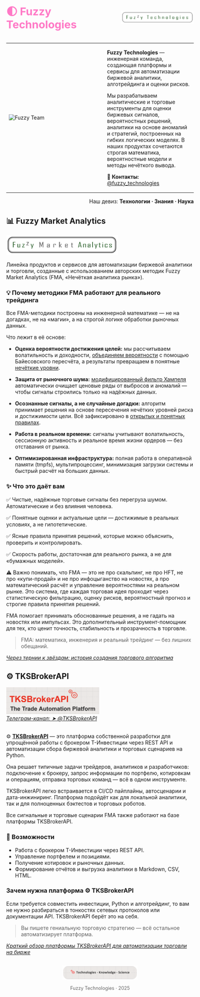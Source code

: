 <!-- no heading auto -->

<link rel="icon" href="/favicon.ico" type="image/x-icon">
<link rel="icon" type="image/png" sizes="32x32" href="/static/images/favicon-32x32.png">
<link rel="icon" type="image/png" sizes="64x64" href="/static/images/favicon-64x64.png">
<link rel="icon" type="image/png" sizes="128x128" href="/static/images/favicon-128x128.png">

<link rel="stylesheet" href="/static/style.css">

<div style="display: flex; align-items: center; justify-content: space-between; margin-bottom: 2rem;">
  <h1 style="margin: 0; font-size: 1.8rem;">
    <a href="https://fuzzy-technologies.github.io/" style="color: #ff79c6; text-decoration: none;">
      🌓 Fuzzy Technologies
    </a>
  </h1>
  <a href="https://fuzzy-technologies.github.io/">
    <img src="/static/images/FuzzyTechnologiesTextLogo-1000x180-transp.png" alt="Fuzzy Technologies Logo" width="200" />
  </a>
</div>

<table class="table-clean">
  <tr>
    <td style="width: 250px;">
      <img class="fuzzy-avatar" src="/static/images/0000-Вера-и-Дарина.gif" alt="Fuzzy Team">
    </td>
    <td>
      <p><strong>Fuzzy Technologies</strong> — инженерная команда, создающая платформы и сервисы для автоматизации биржевой аналитики, алготрейдинга и оценки рисков.</p>
      <p>Мы разрабатываем аналитические и торговые инструменты для оценки биржевых сигналов, вероятностных решений, аналитики на основе аномалий и стратегий, построенных на гибких логических моделях. В наших продуктах сочетаются строгая математика, вероятностные модели и методы нечёткого вывода.</p>
      <p>💬 <strong>Контакты:</strong> <a href="https://t.me/fuzzy_technologies">@fuzzy_technologies</a></p>
    </td>
  </tr>
</table>

[//]: # (<p style="text-align: right;">Наш девиз: <strong>Technologies · Knowledge · Science</strong></p>)
<p style="text-align: right;">Наш девиз: <strong>Технологии · Знания · Наука</strong></p>

## 📊 Fuzzy Market Analytics

<a href="https://fuzzy-technologies.github.io/FMA">
  <img src="/static/images/FuzzyMarketAnalytics-Text-Logo-1000x180-transp.png" alt="Fuzzy Market Analytics Logo" width="300"/>
</a><br>

Линейка продуктов и сервисов для автоматизации биржевой аналитики и торговли, созданные с использованием авторских методик Fuzzy Market Analytics (FMA, «Нечёткая аналитика рынка»).

### 💡 Почему методики FMA работают для реального трейдинга

Все FMA-методики построены на инженерной математике — не на догадках, не на «магии», а на строгой логике обработки рыночных данных.

Что лежит в её основе:

- **Оценка вероятности достижения целей:** мы рассчитываем волатильность и доходности, [объединяем вероятности](https://teletype.in/@tgilmullin/target-probability) с помощью Байесовского пересчёта, а результаты превращаем в понятные [нечёткие уровни](https://teletype.in/@tgilmullin/fuzzy-scales).

- **Защита от рыночного шума:** [модифицированный фильтр Хампеля](https://teletype.in/@tgilmullin/hampel-anomalies-filtering) автоматически очищает ценовые ряды от выбросов и аномалий — чтобы сигналы строились только на надёжных данных.

- **Осознанные сигналы, а не случайные догадки:** алгоритм принимает решения на основе пересечения нечётких уровней риска и достижимости цели. Всё зафиксировано в [открытых и понятных правилах](https://teletype.in/@tgilmullin/trading-algorithm).

- **Работа в реальном времени:** сигналы учитывают волатильность, сессионную активность и реальное время жизни ордеров — без отставания от рынка.

- **Оптимизированная инфраструктура:** полная работа в оперативной памяти (tmpfs), мультипроцессинг, минимизация загрузки системы и быстрый расчёт на больших данных.

### ✨ Что это даёт вам

✅ Чистые, надёжные торговые сигналы без перегруза шумом. Автоматические и без влияния человека.

✅ Понятные оценки и актуальные цели — достижимые в реальных условиях, а не гипотетические.

✅ Ясные правила принятия решений, которые можно объяснить, проверить и контролировать.

✅ Скорость работы, достаточная для реального рынка, а не для «бумажных моделей».

⚠️ Важно понимать, что FMA — это не про скальпинг, не про HFT, не про «купи-продай» и не про инфоцыганство на новостях, а про математический расчёт и управление вероятностями на реальном рынке. Это система, где каждая торговая идея проходит через статистическую фильтрацию, оценку рисков, вероятностный прогноз и строгие правила принятия решений.

FMA помогает принимать обоснованные решения, а не гадать на новостях или импульсах. Это дополнительный инструмент-помощник для тех, кто ценит точность, стабильность и прозрачность в торговле.

> FMA: математика, инженерия и реальный трейдинг — без лишних обещаний.

*[Через тернии к звёздам: история создания торгового алгоритма](https://teletype.in/@tgilmullin/trading-algorithm-history)*

## ⚙️ TKSBrokerAPI

<a href="https://fuzzy-technologies.github.io/TKSBrokerAPI">
  <img src="/static/images/TKSBrokerAPI-Logo-text-only.png" alt="TKSBrokerAPI Logo" width="250">
</a><br>
<a href="https://t.me/TKSBrokerAPI/19"><i>Телеграм-канал: ➤ @TKSBrokerAPI</i></a><br><br>

⚙️ **[TKSBrokerAPI](https://github.com/Tim55667757/TKSBrokerAPI)** — это платформа собственной разработки для упрощённой работы с брокером Т-Инвестиции через REST API и автоматизации сбора биржевой аналитики и торговых сценариев на Python. 

Она решает типичные задачи трейдеров, аналитиков и разработчиков: подключение к брокеру, запрос информации по портфелю, котировкам и операциям, отправка торговых команд — всё в одном инструменте.

TKSBrokerAPI легко встраивается в CI/CD пайплайны, автосценарии и дата-инжиниринг. Платформа подойдёт как для локальной аналитики, так и для полноценных бэктестов и торговых роботов.

Все сигнальные и торговые сценарии FMA также работают на базе платформы TKSBrokerAPI.

### 🔧 Возможности

- Работа с брокером Т-Инвестиции через REST API.
- Управление портфелем и позициями.
- Получение котировок и рыночных данных.
- Формирование отчётов и выгрузка аналитики в Markdown, CSV, HTML.

### Зачем нужна платформа ⚙️ TKSBrokerAPI

Если требуется совместить инвестиции, Python и алготрейдинг, то вам не нужно разбираться в тонкостях сетевых протоколов или документации API. TKSBrokerAPI берёт это на себя.

> Вы пишете гениальную торговую стратегию — всё остальное автоматизирует платформа.

[*Краткий обзор платформы TKSBrokerAPI для автоматизации торговли на бирже*](https://teletype.in/@tgilmullin/TKSBrokerAPI)

<div style="text-align: center; margin-top: 2em;">
  <a href="https://fuzzy-technologies.github.io">
    <img src="/static/images/Technologies-Knowledge-Science.png" alt="Technologies · Knowledge · Science" width="200"/>
  </a>
  <p style="font-size: 0.9em; color: #666;">Fuzzy Technologies · 2025</p>
</div>
